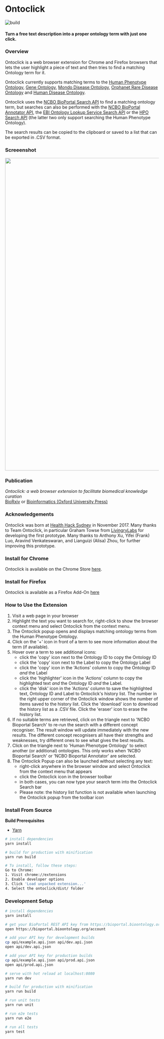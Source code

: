 # Ontoclick

![build](https://github.com/azankl/Ontoclick/workflows/build/badge.svg)

#### Turn a free text description into a proper ontology term with just one click.

### Overview

Ontoclick is a web browser extension for Chrome and Firefox browsers that lets the user highlight a piece of text and then tries to find a matching Ontology term for it.

Ontoclick currently supports matching terms to the [Human Phenotype Ontology](https://hpo.jax.org/app/), [Gene Ontology](http://geneontology.org), [Mondo Disease Ontology](https://mondo.monarchinitiative.org), [Orphanet Rare Disease Ontology](http://www.orphadata.org/cgi-bin/index.php#ontologies) and [Human Disease Ontology](https://disease-ontology.org).

Ontoclick uses the [NCBO BioPortal Search API](http://data.bioontology.org/documentation#nav_search) to find a matching ontology term, but searches can also be performed with the [NCBO BioPortal Annotator API](http://data.bioontology.org/documentation#nav_annotator), the [EBI Ontology Lookup Service Search API](https://www.ebi.ac.uk/ols/docs/api) or the [HPO Search API](https://hpo.jax.org/webjars/swagger-ui/3.20.9/index.html?url=/api/hpo/docs/) (the latter two only support searching the Human Phenotype Ontology).

The search results can be copied to the clipboard or saved to a list that can be exported in .CSV format.

### Screeenshot

<img src="https://github.com/azankl/Ontoclick/blob/master/Screenshots/Figure1.png" width="1024px">

### Publication

*Ontoclick: a web browser extension to facilitate biomedical knowledge curation*\
[BioRxiv](https://www.biorxiv.org/content/10.1101/2021.03.04.433993v2) or [Bioinformatics (Oxford University Press)](https://doi.org/10.1093/bioinformatics/btab520)

### Acknowledgements

Ontoclick was born at [Health Hack Sydney](https://speakerdeck.com/azankl/ontoclick-pitch-healthhack-2017) in November 2017. Many thanks to Team Ontoclick, in particular Graham Towse from [LivingryLabs](https://www.livingrylabs.net/) for developing the first prototype. Many thanks to Anthony Xu, Yifei (Frank) Luo, Aravind Venkateswaran, and Lianguizi (Alisa) Zhou, for further improving this prototype.

### Install for Chrome

Ontoclick is available on the Chrome Store [here](https://chrome.google.com/webstore/detail/ontoclick/nepbilmonlfaigoeldkbimkeihligbgf).

### Install for Firefox

Ontoclick is available as a Firefox Add-On [here](https://addons.mozilla.org/en-US/firefox/addon/ontoclick/)

### How to Use the Extension

1. Visit a web page in your browser
2. Highlight the text you want to search for, right-click to show the browser context menu and select Ontoclick from the context menu.
3. The Ontoclick popup opens and displays matching ontology terms from the Human Phenotype Ontology.
4. Click on the '+' icon in front of a term to see more information about the term (if available).
5. Hover over a term to see additional icons:
   - click the 'copy' icon next to the Ontology ID to copy the Ontology ID
   - click the 'copy' icon next to the Label to copy the Ontology Label
   - click the 'copy' icon in the 'Actions' column to copy the Ontology ID _and_ the Label
   - click the 'highlighter' icon in the 'Actions' column to copy the highlighted text _and_ the Ontology ID _and_ the Label.
   - click the 'disk' icon in the 'Actions' column to save the highlighted text, Ontology ID and Label to Ontoclick's history list. The number in the right upper corner of the Ontoclick window shows the number of items saved to the history list. Click the 'download' icon to download the history list as a .CSV file. Click the 'eraser' icon to erase the history list.
6. If no suitable terms are retrieved, click on the triangle next to 'NCBO Bioportal Search' to re-run the search with a different concept recogniser. The result window will update immediately with the new results. The different concept recognisers all have their strengths and weaknesses, try different ones to see what gives the best results.
7. Click on the triangle next to 'Human Phenotype Ontology' to select another (or additional) ontologies. This only works when 'NCBO Bioportal Search' or 'NCBO Bioportal Annotator' are selected.
8. The Ontoclick Popup can also be launched without selecting any text:
   - right-click anywhere in the browser window and select Ontoclick from the context menu that appears
   - click the Ontoclick icon in the browser toolbar
   - in both cases, you can now type your search term into the Ontoclick Search bar
   - Please note: the history list function is not available when launching the Ontoclick popup from the toolbar icon

### Install From Source

**Build Prerequisites**

* [Yarn](https://yarnpkg.com/en/docs/install)

``` bash
# install dependencies
yarn install

# build for production with minification
yarn run build

# To install, follow these steps:
Go to Chrome:
1. Visit chrome://extensions
2. Enable developer options
3. Click 'Load unpacked extension...'
4. Select the ontoclick/dist/ folder
```


### Development Setup

``` bash
# install dependencies
yarn install

# get your BioPortal REST API key from https://bioportal.bioontology.org/account
open https://bioportal.bioontology.org/account

# add your API key for development builds
cp api/example.api.json api/dev.api.json
open api/dev.api.json

# add your API key for production builds
cp api/example.api.json api/prod.api.json
open api/prod.api.json

# serve with hot reload at localhost:8080
yarn run dev

# build for production with minification
yarn run build

# run unit tests
yarn run unit

# run e2e tests
yarn run e2e

# run all tests
yarn test
```
